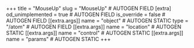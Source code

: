 +++
title = "MouseUp"
slug = "MouseUp" # AUTOGEN FIELD
[extra]
od_unimplemented = true # AUTOGEN FIELD
is_override = false # AUTOGEN FIELD
[[extra.args]]
name = "object" # AUTOGEN STATIC
type = "/atom" # AUTOGEN FIELD
[[extra.args]]
name = "location" # AUTOGEN STATIC
[[extra.args]]
name = "control" # AUTOGEN STATIC
[[extra.args]]
name = "params" # AUTOGEN STATIC
+++